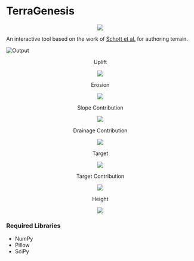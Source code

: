# TerraGenesis

<p align="center">
  <a href="https://www.youtube.com/watch?v=X24ZHHVyrsQ"><img src="https://img.youtube.com/vi/X24ZHHVyrsQ/0.jpg" /></a>
</p>

An interactive tool based on the work of [Schott et al.](https://dl.acm.org/doi/10.1145/3592787) for authoring terrain.

![Output](https://github.com/user-attachments/assets/34a79e53-6b9f-4a59-85c0-241ed5d29796)

<p align="center">
  Uplift
</p>
<p align="center">
  <img src="https://github.com/user-attachments/assets/1ac9993e-98b4-4eba-89e7-273df20bf116" />
</p>

<p align="center">
  Erosion
</p>
<p align="center">
  <img src="https://github.com/user-attachments/assets/bcbd69bc-3f9a-43c3-98ad-59d09ab41204" />
</p>

<p align="center">
  Slope Contribution
</p>
<p align="center">
  <img src="https://github.com/user-attachments/assets/a266133d-9f9c-42c7-a61e-33bea9a15ccc" />
</p>

<p align="center">
  Drainage Contribution
</p>
<p align="center">
  <img src="https://github.com/user-attachments/assets/14f9d396-3516-4f7b-9a06-e6a9cd84843f" />
</p>

<p align="center">
  Target
</p>
<p align="center">
  <img src="https://github.com/user-attachments/assets/8b7adc16-712a-4ae9-a0c4-6ba93e557ca9" />
</p>

<p align="center">
  Target Contribution
</p>
<p align="center">
  <img src="https://github.com/user-attachments/assets/7c335d9f-8b50-4163-9f65-078686de420e" />
</p>

<p align="center">
  Height
</p>
<p align="center">
  <img src="https://github.com/user-attachments/assets/1dda384f-bf60-4f7e-9611-05ceab350a12" />
</p>

### Required Libraries
<ul>
  <li>NumPy</li>
  <li>Pillow</li>
  <li>SciPy</li>
</ul>
